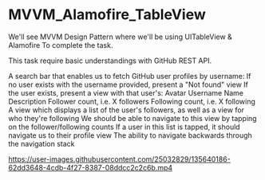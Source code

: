 # MVVM_Alamofire_TableView


We'll see MVVM Design Pattern where we'll be using UITableView & Alamofire To complete the task. 

This task require basic understandings with GitHub REST API. 

A search bar that enables us to fetch GitHub user profiles by username:
If no user exists with the username provided, present a "Not found" view
If the user exists, present a view with that user's:
Avatar
Username
Name
Description
Follower count, i.e. X followers
Following count, i.e. X following
A view which displays a list of the user's followers, as well as a view for who they're following
We should be able to navigate to this view by tapping on the follower/following counts
If a user in this list is tapped, it should navigate us to their profile view
The ability to navigate backwards through the navigation stack

https://user-images.githubusercontent.com/25032829/135640186-62dd3648-4cdb-4f27-8387-08ddcc2c2c6b.mp4

